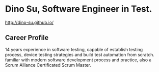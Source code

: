 # Dino Su, Software Engineer in Test.

http://dino-su.github.io/

## Career Profile
14 years experience in software testing, capable of establish testing process, device testing strategies and build test automation from scratch. familiar with modern software development process and practice, also a Scrum Alliance Certificated Scrum Master.
